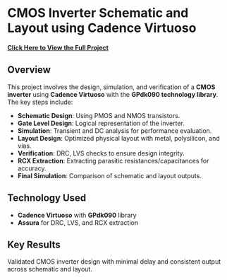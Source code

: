 # CMOS Inverter Schematic and Layout using Cadence Virtuoso
[**Click Here to View the Full Project**](https://github.com/bipriti/CMOS_Inverter_Cadence-Virtuoso/blob/main/Cmos_Inverter_Project.pdf)

## Overview
This project involves the design, simulation, and verification of a **CMOS inverter** using **Cadence Virtuoso** with the **GPdk090 technology library**. The key steps include:

- **Schematic Design**: Using PMOS and NMOS transistors.
- **Gate Level Design**: Logical representation of the inverter.
- **Simulation**: Transient and DC analysis for performance evaluation.
- **Layout Design**: Optimized physical layout with metal, polysilicon, and vias.
- **Verification**: DRC, LVS checks to ensure design integrity.
- **RCX Extraction**: Extracting parasitic resistances/capacitances for accuracy.
- **Final Simulation**: Comparison of schematic and layout outputs.

## Technology Used
- **Cadence Virtuoso** with **GPdk090** library
- **Assura** for DRC, LVS, and RCX extraction

## Key Results
Validated CMOS inverter design with minimal delay and consistent output across schematic and layout.
